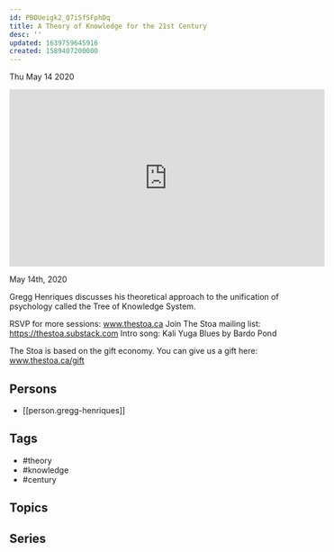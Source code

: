 ```yaml
---
id: PBOUeigk2_Q7iSfSFphDq
title: A Theory of Knowledge for the 21st Century
desc: ''
updated: 1639759645916
created: 1589407200000
---
```





Thu May 14 2020

<iframe width="560" height="315" src="https://www.youtube.com/embed/0ngEpDnMAiA" title="A Theory of Knowledge for the 21st Century w/ Gregg Henriques" frameborder="0" allow="accelerometer; autoplay; clipboard-write; encrypted-media; gyroscope; picture-in-picture" allowfullscreen ></iframe>

May 14th, 2020

Gregg Henriques discusses his theoretical approach to the unification of psychology called the Tree of Knowledge System.

RSVP for more sessions: www.thestoa.ca
Join The Stoa mailing list: https://thestoa.substack.com
Intro song: Kali Yuga Blues by Bardo Pond

The Stoa is based on the gift economy. You can give us a gift here: www.thestoa.ca/gift

## Persons

- [[person.gregg-henriques]]

## Tags

- #theory
- #knowledge
- #century

## Topics



## Series



